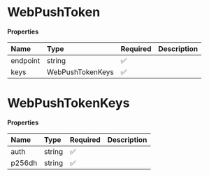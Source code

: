 # WebPushToken

**Properties**

| Name     | Type             | Required | Description |
| :------- | :--------------- | :------- | :---------- |
| endpoint | string           | ✅       |             |
| keys     | WebPushTokenKeys | ✅       |             |

# WebPushTokenKeys

**Properties**

| Name   | Type   | Required | Description |
| :----- | :----- | :------- | :---------- |
| auth   | string | ✅       |             |
| p256dh | string | ✅       |             |
